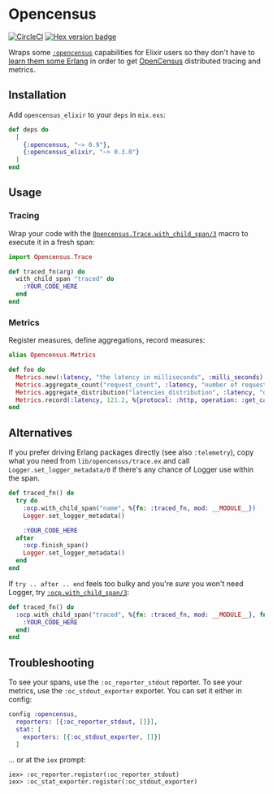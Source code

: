 # Opencensus

[![CircleCI](https://circleci.com/gh/opencensus-beam/opencensus_elixir.svg?style=svg)](https://circleci.com/gh/opencensus-beam/opencensus_elixir)
[![Hex version badge](https://img.shields.io/hexpm/v/opencensus_elixir.svg)](https://hex.pm/packages/opencensus_elixir)

Wraps some [`:opencensus`][:opencensus] capabilities for Elixir users so
they don't have to [learn them some Erlang][lyse] in order to get
[OpenCensus] distributed tracing and metrics.

[opencensus]: http://opencensus.io
[:opencensus]: https://hex.pm/packages/opencensus
[lyse]: https://learnyousomeerlang.com

## Installation

Add `opencensus_elixir` to your `deps` in `mix.exs`:

```elixir
def deps do
  [
    {:opencensus, "~> 0.9"},
    {:opencensus_elixir, "~> 0.3.0"}
  ]
end
```

## Usage
### Tracing

Wrap your code with the
[`Opencensus.Trace.with_child_span/3`][oce-with_child_span-3] macro to
execute it in a fresh span:

```elixir
import Opencensus.Trace

def traced_fn(arg) do
  with_child_span "traced" do
    :YOUR_CODE_HERE
  end
end
```

### Metrics

Register measures, define aggregations, record measures:
```elixir
alias Opencensus.Metrics

def foo do
  Metrics.new(:latency, "the latency in milliseconds", :milli_seconds)
  Metrics.aggregate_count("request_count", :latency, "number of requests", [:protocol, :operation])
  Metrics.aggregate_distribution("latencies_distribution", :latency, "distribution of latencies", [:protocol, :operation], [10, 50, 100, 500])
  Metrics.record(:latency, 121.2, %{protocol: :http, operation: :get_cats})
end
```

## Alternatives

If you prefer driving Erlang packages directly (see also `:telemetry`), copy
what you need from `lib/opencensus/trace.ex` and call
`Logger.set_logger_metadata/0` if there's any chance of Logger use within
the span.

```elixir
def traced_fn() do
  try do
    :ocp.with_child_span("name", %{fn: :traced_fn, mod: __MODULE__})
    Logger.set_logger_metadata()

    :YOUR_CODE_HERE
  after
    :ocp.finish_span()
    Logger.set_logger_metadata()
  end
end
```

If `try .. after .. end` feels too bulky and you're _sure_ you won't need
Logger, try [`:ocp.with_child_span/3`][ocp-with_child_span-3]:

```elixir
def traced_fn() do
  :ocp.with_child_span("traced", %{fn: :traced_fn, mod: __MODULE__}, fn () ->
    :YOUR_CODE_HERE
  end)
end
```

## Troubleshooting

To see your spans, use the `:oc_reporter_stdout` reporter. To see your metrics, use the `:oc_stdout_exporter` exporter.
You can set it either in config:

```elixir
config :opencensus,
  reporters: [{:oc_reporter_stdout, []}],
  stat: [
    exporters: [{:oc_stdout_exporter, []}]
  ]
```

... or at the `iex` prompt:

```plain
iex> :oc_reporter.register(:oc_reporter_stdout)
iex> :oc_stat_exporter.register(:oc_stdout_exporter)
```

[oce-with_child_span-3]: https://hexdocs.pm/opencensus_elixir/Opencensus.Trace.html#with_child_span/3
[ocp-with_child_span-3]: https://hexdocs.pm/opencensus/ocp.html#with_child_span-3
